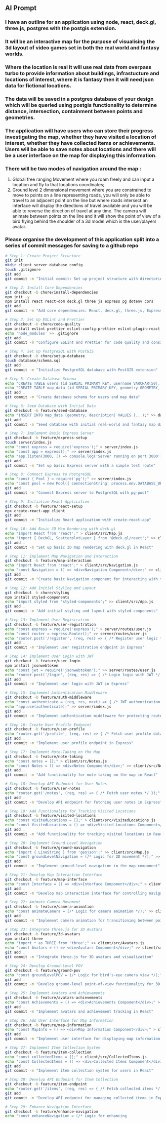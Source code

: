 ## AI Prompt

### I have an outline for an application using node, react, deck.gl, three.js, postgres with the postgis extension.

### It will be an interactive map for the purpose of visualising the 3d layout of video games set in both the real world and fantasy worlds.

### Where the location is real it will use real data from overpass turbo to provide information about buildings, infrastucture and locations of interest, where it is fantasy then it will need json data for fictional locations.

### The data will be saved in a postgres database of your design which will be queried using postgis functionality to determine distance, intersection, containment between points and geometries.

### The application will have users who can store their progress investigating the map, whether they have visited a location of interest, whether they have collected items or achievements. Users will be able to save notes about locations and there will be a user interface on the map for displaying this information.

### There will be two modes of navigation around the map :

1. Global free ranging Movement where you roam freely and can input a location and fly to that locations coordinates;
2. Ground level 2 dimensional movement where you are constrained to move to points on a line representing roads, you will only be able to travel to an adjacent point on the line but where roads intersect an interface will display the directions of travel available and you will be able to reverse the direction of travel at any time. The camera will animate between points on the line and it will show the point of view of a bird flying behind the shoulder of a 3d model which is the user/players avatar.

### Please organise the development of this application split into a series of commit messages for saving to a github repo

```bash
# Step 1: Create Project Structure
git init
mkdir client server database config
touch .gitignore
git add .
git commit -m "Initial commit: Set up project structure with directories for client, server, database, and config"

# Step 2: Install Core Dependencies
git checkout -b chore/install-dependencies
npm init -y
npm install react react-dom deck.gl three js express pg dotenv cors
git add .
git commit -m "Add core dependencies: React, deck.gl, three.js, Express.js, PostgreSQL client, dotenv"

# Step 3: Set Up ESLint and Prettier
git checkout -b chore/code-quality
npm install eslint prettier eslint-config-prettier eslint-plugin-react
echo 'node_modules' >> .gitignore
git add .
git commit -m "Configure ESLint and Prettier for code quality and consistency"

# Step 4: Set Up PostgreSQL with PostGIS
git checkout -b chore/setup-database
touch database/schema.sql
git add .
git commit -m "Initialize PostgreSQL database with PostGIS extension"

# Step 5: Create Database Schema
echo "CREATE TABLE users (id SERIAL PRIMARY KEY, username VARCHAR(50), password VARCHAR(255));" > database/schema.sql
echo "CREATE TABLE map_data (id SERIAL PRIMARY KEY, geometry GEOMETRY, description TEXT);" >> database/schema.sql
git add .
git commit -m "Create database schema for users and map data"

# Step 6: Seed Database with Initial Data
git checkout -b feature/seed-database
echo "INSERT INTO map_data (geometry, description) VALUES (...);" >> database/schema.sql
git add .
git commit -m "Seed database with initial real-world and fantasy map data"

# Step 7: Implement Basic Express Server
git checkout -b feature/express-setup
touch server/index.js
echo "const express = require('express');" > server/index.js
echo "const app = express();" >> server/index.js
echo "app.listen(3000, () => console.log('Server running on port 3000'));" >> server/index.js
git add .
git commit -m "Set up basic Express server with a simple test route"

# Step 8: Connect Express to PostgreSQL
echo "const { Pool } = require('pg');" >> server/index.js
echo "const pool = new Pool({ connectionString: process.env.DATABASE_URL });" >> server/index.js
git add .
git commit -m "Connect Express server to PostgreSQL with pg-pool"

# Step 9: Initialize React Application
git checkout -b feature/react-setup
npx create-react-app client
git add .
git commit -m "Initialize React application with create-react-app"

# Step 10: Add Basic 3D Map Rendering with deck.gl
echo "import React from 'react';" > client/src/Map.js
echo "import { DeckGL, ScatterplotLayer } from '@deck.gl/react';" >> client/src/Map.js
git add .
git commit -m "Set up basic 3D map rendering with deck.gl in React"

# Step 11: Implement Map Navigation and Interaction
git checkout -b feature/map-interaction
echo "import React from 'react';" > client/src/Navigation.js
echo "const Navigation = () => <div>Navigation Component</div>;" >> client/src/Navigation.js
git add .
git commit -m "Create basic Navigation component for interacting with the map"

# Step 12: Add Initial Styling and Layout
git checkout -b chore/styling
npm install styled-components
echo "import styled from 'styled-components';" >> client/src/App.js
git add .
git commit -m "Add initial styling and layout with styled-components"

# Step 13: Implement User Registration
git checkout -b feature/user-registration
echo "const express = require('express');" > server/routes/user.js
echo "const router = express.Router();" >> server/routes/user.js
echo "router.post('/register', (req, res) => { /* Register user logic */ });" >> server/routes/user.js
git add .
git commit -m "Implement user registration endpoint in Express"

# Step 14: Implement User Login with JWT
git checkout -b feature/user-login
npm install jsonwebtoken
echo "const jwt = require('jsonwebtoken');" >> server/routes/user.js
echo "router.post('/login', (req, res) => { /* Login logic with JWT */ });" >> server/routes/user.js
git add .
git commit -m "Implement user login with JWT in Express"

# Step 15: Implement Authentication Middleware
git checkout -b feature/auth-middleware
echo "const authenticate = (req, res, next) => { /* JWT authentication middleware */ };" > server/middleware/auth.js
echo "app.use(authenticate);" >> server/index.js
git add .
git commit -m "Implement authentication middleware for protecting routes"

# Step 16: Create User Profile Endpoint
git checkout -b feature/user-profile
echo "router.get('/profile', (req, res) => { /* Fetch user profile data */ });" >> server/routes/user.js
git add .
git commit -m "Implement user profile endpoint in Express"

# Step 17: Implement Note-Taking on the Map
git checkout -b feature/note-taking
echo "const notes = [];" > client/src/Notes.js
echo "const Notes = () => <div>Notes Component</div>;" >> client/src/Notes.js
git add .
git commit -m "Add functionality for note-taking on the map in React"

# Step 18: Develop API Endpoint for User Notes
git checkout -b feature/user-notes
echo "router.get('/notes', (req, res) => { /* Fetch user notes */ });" >> server/routes/user.js
git add .
git commit -m "Develop API endpoint for fetching user notes in Express"

# Step 19: Add Functionality for Tracking Visited Locations
git checkout -b feature/visited-locations
echo "const visitedLocations = [];" > client/src/VisitedLocations.js
echo "const VisitedLocations = () => <div>Visited Locations Component</div>;" >> client/src/VisitedLocations.js
git add .
git commit -m "Add functionality for tracking visited locations in React"

# Step 20: Implement Ground-Level Navigation
git checkout -b feature/ground-navigation
echo "import { LineString } from 'geojson';" >> client/src/Map.js
echo "const groundLevelNavigation = (/* Logic for 2D movement */);" >> client/src/Map.js
git add .
git commit -m "Implement ground-level navigation in the map component"

# Step 21: Develop Map Interaction Interface
git checkout -b feature/map-interface
echo "const Interface = () => <div>Interface Component</div>;" > client/src/Interface.js
git add .
git commit -m "Develop map interaction interface for controlling navigation in React"

# Step 22: Animate Camera Movement
git checkout -b feature/camera-animation
echo "const animateCamera = (/* Logic for camera animation */);" >> client/src/Map.js
git add .
git commit -m "Implement camera animation for transitioning between points in deck.gl"

# Step 23: Integrate three.js for 3D Avatars
git checkout -b feature/3d-avatars
npm install three
echo "import * as THREE from 'three';" >> client/src/Avatars.js
echo "const Avatars = () => <div>Avatars Component</div>;" >> client/src/Avatars.js
git add .
git commit -m "Integrate three.js for 3D avatars and visualization"

# Step 24: Develop Ground-Level POV
git checkout -b feature/ground-pov
echo "const groundLevelPOV = (/* Logic for bird's-eye camera view */);" >> client/src/Map.js
git add .
git commit -m "Develop ground-level point-of-view functionality for 3D avatars in deck.gl"

# Step 25: Implement Avatars and Achievements
git checkout -b feature/avatars-achievements
echo "const Achievements = () => <div>Achievements Component</div>;" > client/src/Achievements.js
git add .
git commit -m "Implement avatars and achievement tracking in React"

# Step 26: Add User Interface for Map Information
git checkout -b feature/map-information
echo "const MapInfo = () => <div>Map Information Component</div>;" > client/src/MapInfo.js
git add .
git commit -m "Implement user interface for displaying map information in React"

# Step 27: Implement Item Collection System
git checkout -b feature/item-collection
echo "const collectedItems = [];" > client/src/CollectedItems.js
echo "const CollectedItems = () => <div>Collected Items Component</div>;" >> client/src/CollectedItems.js
git add .
git commit -m "Implement item collection system for users in React"

# Step 28: Develop API Endpoint for Item Collection
git checkout -b feature/item-endpoint
echo "router.get('/items', (req, res) => { /* Fetch collected items */ });" >> server/routes/item.js
git add .
git commit -m "Develop API endpoint for managing collected items in Express"

# Step 29: Enhance Navigation Interface
git checkout -b feature/enhance-navigation
echo "const enhanceNavigation = (/* Logic for enhancing
```

